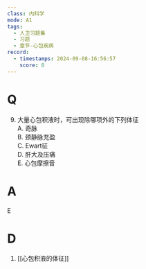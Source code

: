 ```yaml
---
class: 内科学
mode: A1
tags:
  - 人卫习题集
  - 习题
  - 章节-心包疾病
record:
  - timestamps: 2024-09-08-16:56:57
    score: 0
---
```


# Q
9. 大量心包积液时，可出现除哪项外的下列体征  
A. 奇脉  
B. 颈静脉充盈  
C. Ewart征  
D. 肝大及压痛  
E. 心包摩擦音  
# A
E
# D
1. [[心包积液的体征]]